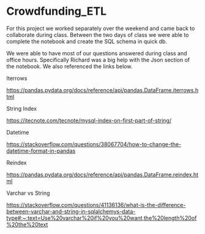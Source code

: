 # Crowdfunding_ETL

For this project we worked separately over the weekend and came back to collaborate during class. Between the two days of class we were able to complete the notebook and create the SQL schema in quick db.

We were able to have most of our questions answered during class and office hours. Specifically Richard was a big help with the Json section of the notebook. We also referenced the links below.

Iterrows

https://pandas.pydata.org/docs/reference/api/pandas.DataFrame.iterrows.html

String Index

https://itecnote.com/tecnote/mysql-index-on-first-part-of-string/

Datetime

https://stackoverflow.com/questions/38067704/how-to-change-the-datetime-format-in-pandas

Reindex

https://pandas.pydata.org/docs/reference/api/pandas.DataFrame.reindex.html

Varchar vs String

https://stackoverflow.com/questions/41136136/what-is-the-difference-between-varchar-and-string-in-sqlalchemys-data-type#:~:text=Use%20varchar%20if%20you%20want,the%20length%20of%20the%20text


